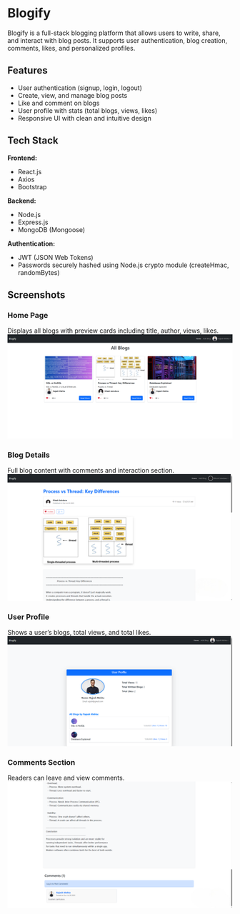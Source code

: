 
# Blogify

Blogify is a full-stack blogging platform that allows users to write, share, and interact with blog posts. It supports user authentication, blog creation, comments, likes, and personalized profiles.

## Features

- User authentication (signup, login, logout)
- Create, view, and manage blog posts
- Like and comment on blogs
- User profile with stats (total blogs, views, likes)
- Responsive UI with clean and intuitive design

## Tech Stack

**Frontend:**
- React.js
- Axios
- Bootstrap

**Backend:**
- Node.js
- Express.js
- MongoDB (Mongoose)

**Authentication:**
- JWT (JSON Web Tokens)
- Passwords securely hashed using Node.js crypto module (createHmac, randomBytes)

## Screenshots

### Home Page
Displays all blogs with preview cards including title, author, views, likes.
![Home](images/Screenshot%20(1312).png)

### Blog Details
Full blog content with comments and interaction section.  
![Blog Details](images/Screenshot%20(1313).png)

### User Profile
Shows a user’s blogs, total views, and total likes.  
![Profile](images/Screenshot%20(1315).png)

### Comments Section
Readers can leave and view comments.  
![Comments](images/Screenshot%20(1314).png)
